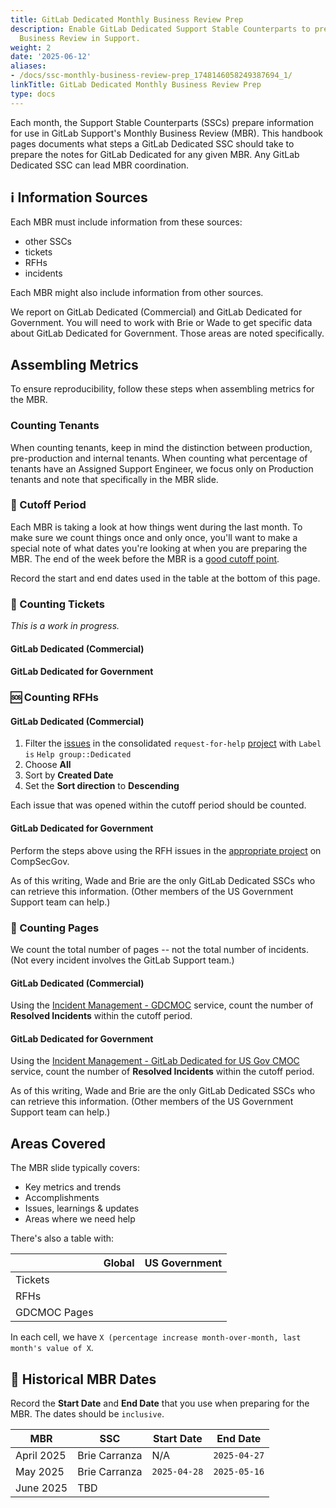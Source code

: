 ```yaml
---
title: GitLab Dedicated Monthly Business Review Prep
description: Enable GitLab Dedicated Support Stable Counterparts to prep for the Monthly
  Business Review in Support.
weight: 2
date: '2025-06-12'
aliases:
- /docs/ssc-monthly-business-review-prep_1748146058249387694_1/
linkTitle: GitLab Dedicated Monthly Business Review Prep
type: docs
---
```


Each month, the Support Stable Counterparts (SSCs) prepare information for use in GitLab Support's Monthly Business Review (MBR). This handbook pages documents what steps a GitLab Dedicated SSC should take to prepare the notes for GitLab Dedicated for any given MBR. Any GitLab Dedicated SSC can lead MBR coordination. 

## ℹ️ Information Sources

Each MBR must include information from these sources:

- other SSCs
- tickets 
- RFHs
- incidents

Each MBR might also include information from other sources.

We report on GitLab Dedicated (Commercial) and GitLab Dedicated for Government. You will need to work with Brie or Wade to get specific data about GitLab Dedicated for Government. Those areas are noted specifically.  

## Assembling Metrics

To ensure reproducibility, follow these steps when assembling metrics for the MBR.

### Counting Tenants

When counting tenants, keep in mind the distinction between production, pre-production and internal tenants. When counting what percentage of tenants have an Assigned Support Engineer, we focus only on Production tenants and note that specifically in the MBR slide.

### 📅 Cutoff Period

Each MBR is taking a look at how things went during the last month. To make sure we count things once and only once, you'll want to make a special note of what dates you're looking at when you are preparing the MBR. The end of the week before the MBR is a [good cutoff point](https://gitlab.com/gitlab-com/support/support-team-meta/-/issues/6738#note_2394065104).

Record the start and end dates used in the table at the bottom of this page.

### 🎫 Counting Tickets

_This is a work in progress._

#### GitLab Dedicated (Commercial)

#### GitLab Dedicated for Government

### 🆘 Counting RFHs

#### GitLab Dedicated (Commercial)

1. Filter the [issues](https://gitlab.com/gitlab-com/request-for-help/-/issues/?sort=created_date&state=opened&first_page_size=100) in the consolidated `request-for-help` [project](https://gitlab.com/gitlab-com/request-for-help) with `Label` `is` `Help group::Dedicated`
1. Choose **All**
1. Sort by **Created Date**
1. Set the **Sort direction** to **Descending**

Each issue that was opened within the cutoff period should be counted. 

#### GitLab Dedicated for Government

Perform the steps above using the RFH issues in the [appropriate project](https://compsecgov.gitlab-dedicated.us/gitlab-dedicated-us-public-sector/incident-management) on CompSecGov. 

As of this writing, Wade and Brie are the only GitLab Dedicated SSCs who can retrieve this information. (Other members of the US Government Support team can help.)

### 🚨 Counting Pages

We count the total number of pages -- not the total number of incidents. (Not every incident involves the GitLab Support team.)

#### GitLab Dedicated (Commercial)

Using the [Incident Management - GDCMOC](https://gitlab.pagerduty.com/service-directory/P8WVAI0) service, count the number of **Resolved Incidents** within the cutoff period.

#### GitLab Dedicated for Government

Using the [Incident Management - GitLab Dedicated for US Gov CMOC](https://gitlab.pagerduty.com/service-directory/PQRVHA8) service, count the number of **Resolved Incidents** within the cutoff period.

As of this writing, Wade and Brie are the only GitLab Dedicated SSCs who can retrieve this information. (Other members of the US Government Support team can help.)

## Areas Covered

The MBR slide typically covers:

- Key metrics and trends
- Accomplishments
- Issues, learnings & updates
- Areas where we need help

There's also a table with:

| | Global | US Government | 
|-|--------|---------------|
| Tickets | | | 
| RFHs | | | 
| GDCMOC Pages | | |

In each cell, we have `X (percentage increase month-over-month, last month's value of X`.

## 📜 Historical MBR Dates

Record the **Start Date** and **End Date** that you use when preparing for the MBR. The dates should be `inclusive`.

| MBR | SSC | Start Date | End Date |
| ------ | ------ | ------ | ------ |
| April 2025 | Brie Carranza |  N/A      | `2025-04-27` |
| May 2025 | Brie Carranza | `2025-04-28` | `2025-05-16` |
| June 2025 |TBD |   |  |
